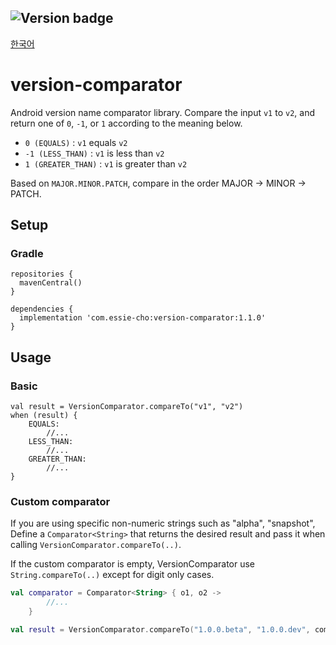 ![Version badge](https://img.shields.io/badge/version-1.0.0-green.svg)
----
[한국어](/README-ko.md)

# version-comparator
Android version name comparator library.
Compare the input `v1` to `v2`, and return one of `0`, `-1`, or `1` according to the meaning below.
*  `0 (EQUALS)` : `v1` equals `v2`
* `-1 (LESS_THAN)` : `v1` is less than `v2`
* `1 (GREATER_THAN)` : `v1` is greater than `v2`

Based on `MAJOR.MINOR.PATCH`, compare in the order MAJOR -> MINOR -> PATCH.

## Setup
### Gradle
```Gradle
repositories {
  mavenCentral()
}

dependencies {
  implementation 'com.essie-cho:version-comparator:1.1.0'
}
```

## Usage
### Basic
```kotiln
val result = VersionComparator.compareTo("v1", "v2")
when (result) {
    EQUALS:
        //...
    LESS_THAN:
        //...
    GREATER_THAN:
        //...
}
```

### Custom comparator
If you are using specific non-numeric strings such as "alpha", "snapshot", 
Define a `Comparator<String>` that returns the desired result and pass it when calling `VersionComparator.compareTo(..)`.

If the custom comparator is empty, VersionComparator use `String.compareTo(..)` except for digit only cases.

```kotlin
val comparator = Comparator<String> { o1, o2 ->
		//...
	}

val result = VersionComparator.compareTo("1.0.0.beta", "1.0.0.dev", comparator)
```


